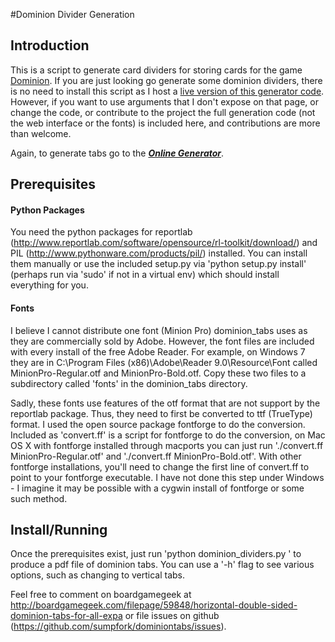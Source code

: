#Dominion Divider Generation

## Introduction
 
This is a script to generate card dividers for storing cards for the game [Dominion](https://boardgamegeek.com/boardgame/36218/dominion). If you are just looking go generate some dominion dividers, there is no need to install this script as I host a [live version of this generator code](http://domtabs.sandflea.org). However, if you want to use arguments that I don't expose on that page, or change the code, or contribute to the project the full generation code (not the web interface or the fonts) is included here, and contributions are more than welcome.

Again, to generate tabs go to the ***[Online Generator](http://domtabs.sandflea.org)***.

## Prerequisites

#### Python Packages
You need the python packages for reportlab (http://www.reportlab.com/software/opensource/rl-toolkit/download/) and PIL (http://www.pythonware.com/products/pil/) installed. You can install them manually or use the included setup.py via 'python setup.py install' (perhaps run via 'sudo' if not in a virtual env) which should install everything for you.

#### Fonts
I believe I cannot distribute one font (Minion Pro) dominion\_tabs uses as they are commercially sold by Adobe. However, the font files are included with every install of the free Adobe Reader. For example, on Windows 7 they are in C:\Program Files (x86)\Adobe\Reader 9.0\Resource\Font called MinionPro-Regular.otf and MinionPro-Bold.otf. Copy these two files to a subdirectory called 'fonts' in the dominion_tabs directory.

Sadly, these fonts use features of the otf format that are not support by the reportlab package. Thus, they need to first be converted to ttf (TrueType) format. I used the open source package fontforge to do the conversion. Included as 'convert.ff' is a script for fontforge to do the conversion, on Mac OS X with fontforge installed through macports you can just run './convert.ff MinionPro-Regular.otf' and './convert.ff MinionPro-Bold.otf'. With other fontforge installations, you'll need to change the first line of convert.ff to point to your fontforge executable. I have not done this step under Windows - I imagine it may be possible with a cygwin install of fontforge or some such method.

## Install/Running
Once the prerequisites exist, just run 'python dominion_dividers.py <outfile>' to produce a pdf file of dominion tabs. You can use a '-h' flag to see various options, such as changing to vertical tabs.

Feel free to comment on boardgamegeek at <http://boardgamegeek.com/filepage/59848/horizontal-double-sided-dominion-tabs-for-all-expa> or file issues on github (<https://github.com/sumpfork/dominiontabs/issues>).

